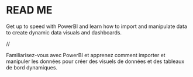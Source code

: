 # READ ME

Get up to speed with PowerBI and learn how to import and
manipulate data to create dynamic data visuals and dashboards.

//

Familiarisez-vous avec PowerBI et apprenez comment importer et
manipuler les données pour créer des visuels de données et des
tableaux de bord dynamiques.
